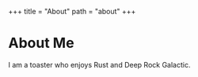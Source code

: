 +++
title = "About"
path = "about"
+++

# About Me

I am a toaster who enjoys Rust and Deep Rock Galactic.
